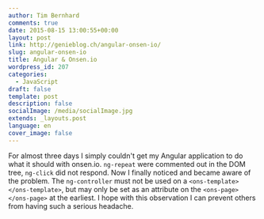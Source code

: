 ```yaml
---
author: Tim Bernhard
comments: true
date: 2015-08-15 13:00:55+00:00
layout: post
link: http://genieblog.ch/angular-onsen-io/
slug: angular-onsen-io
title: Angular & Onsen.io
wordpress_id: 207
categories:
  - JavaScript
draft: false
template: post
description: false
socialImage: /media/socialImage.jpg
extends: _layouts.post
language: en
cover_image: false
---
```


For almost three days I simply couldn't get my Angular application to do what it should with onsen.io. `ng-repeat` were commented out in the DOM tree, `ng-click` did not respond.
Now I finally noticed and became aware of the problem. The `ng-controller` must not be used on a `<ons-template> </ons-template>`, but may only be set as an attribute on the `<ons-page> </ons-page>` at the earliest. I hope with this observation I can prevent others from having such a serious headache.
